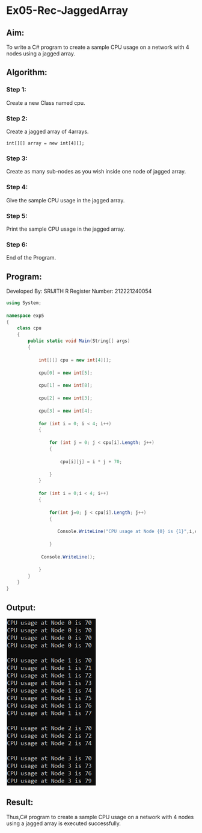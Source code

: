 # Ex05-Rec-JaggedArray
## Aim:
To write a C# program to create a sample CPU usage on a network with 4 nodes using a jagged array.
## Algorithm:
 ### Step 1: 
Create a new Class named cpu.
### Step 2:
Create a jagged array of 4arrays.
```
int[][] array = new int[4][];
```
### Step 3:
Create as many sub-nodes as you wish inside one node of jagged array.
### Step 4:
Give the sample CPU usage in the jagged array.  
### Step 5:
Print the sample CPU usage in the jagged array.
### Step 6:
End of the Program.
## Program:
Developed By: SRIJITH R
Register Number: 212221240054
```c#
using System;

namespace exp5
{
    class cpu
    {
        public static void Main(String[] args)
        {

            int[][] cpu = new int[4][];

            cpu[0] = new int[5];
            
            cpu[1] = new int[8];
            
            cpu[2] = new int[3];
            
            cpu[3] = new int[4];

            for (int i = 0; i < 4; i++)
            {
            
                for (int j = 0; j < cpu[i].Length; j++)
                {
                
                    cpu[i][j] = i * j + 70;
                    
                }
            }

            for (int i = 0;i < 4; i++)
            {
            
                for(int j=0; j < cpu[i].Length; j++)
                {
                
                   Console.WriteLine("CPU usage at Node {0} is {1}",i,cpu[i][j]);
                   
                }
                
             Console.WriteLine();
             
            }
        }
    }
}
```

## Output:
![output](ss1.png)

## Result:
Thus,C# program to create a sample CPU usage on a network with 4 nodes using a jagged array is executed successfully.
